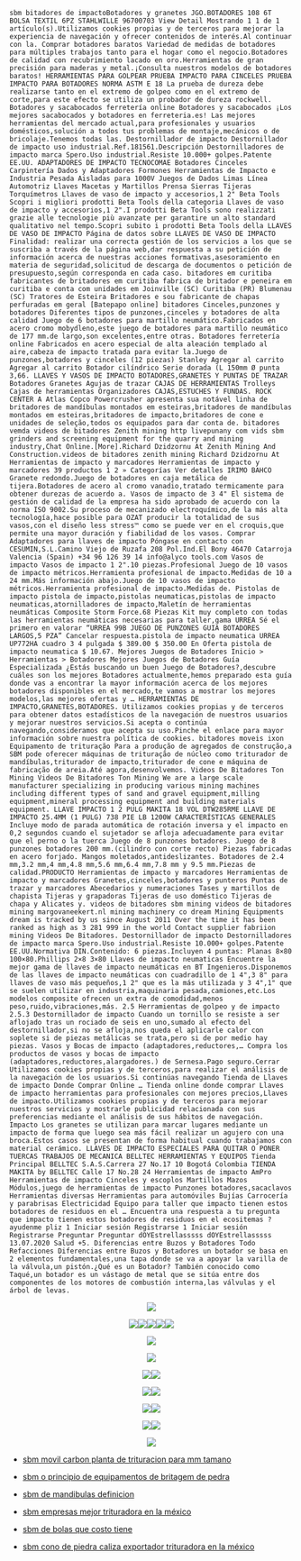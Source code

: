 
```
sbm bitadores de impactoBotadores y granetes JGO.BOTADORES 108 6T BOLSA TEXTIL 6PZ STAHLWILLE 96700703 View Detail Mostrando 1 1 de 1 artículo(s).Utilizamos cookies propias y de terceros para mejorar la experiencia de navegación y ofrecer contenidos de interés.Al continuar con la. Comprar botadores baratos Variedad de medidas de botadores para múltiples trabajos tanto para el hogar como el negocio.Botadores de calidad con recubrimiento lacado en oro.Herramientas de gran precisión para maderas y metal.¡Consulta nuestros modelos de botadores baratos! HERRAMIENTAS PARA GOLPEAR PRUEBA IMPACTO PARA CINCELES PRUEBA IMPACTO PARA BOTADORES NORMA ASTM E 18 La prueba de dureza debe realizarse tanto en el extremo de golpeo como en el extremo de corte,para este efecto se utiliza un probador de dureza rockwell. Botadores y sacabocados ferretería online Botadores y sacabocados ¡Los mejores sacabocados y botadores en ferreteria.es! Las mejores herramientas del mercado actual,para profesionales y usuarios domésticos,solución a todos tus problemas de montaje,mecánicos o de bricolaje.Tenemos todas las. Destornillador de impacto Destornillador de impacto uso industrial.Ref.181561.Descripción Destornilladores de impacto marca Spero.Uso industrial.Resiste 10.000+ golpes.Patente EE.UU. ADAPTADORES DE IMPACTO TECNOCOMAE Botadores Cinceles Carpintería Dados y Adaptadores Formones Herramientas de Impacto e Industria Pesada Aisladas para 1000V Juegos de Dados Limas Línea Automotriz Llaves Macetas y Martillos Prensa Sierras Tijeras Torquímetros Llaves de vaso de impacto y accesorios,1 2" Beta Tools Scopri i migliori prodotti Beta Tools della categoria Llaves de vaso de impacto y accesorios,1 2".I prodotti Beta Tools sono realizzati grazie alle tecnologie più avanzate per garantire un alto standard qualitativo nel tempo.Scopri subito i prodotti Beta Tools della LLAVES DE VASO DE IMPACTO Página de datos sobre LLAVES DE VASO DE IMPACTO Finalidad: realizar una correcta gestión de los servicios a los que se suscriba a través de la página web,dar respuesta a su petición de información acerca de nuestras acciones formativas,asesoramiento en materia de seguridad,solicitud de descarga de documentos o petición de presupuesto,según corresponda en cada caso. bitadores em curitiba fabricantes de britadores em curitiba fabrica de britador e peneira em curitiba e conta com unidades em Joinville (SC) Curitiba (PR) Blumenau (SC) Tratores de Esteira Britadores e sou fabricante de chapas perfuradas em geral [Batepapo online] bitadores Cinceles,punzones y botadores Diferentes tipos de punzones,cinceles y botadores de alta calidad Juego de 6 botadores para martillo neumático.Fabricados en acero cromo mobydleno,este juego de botadores para martillo neumático de 177 mm.de largo,son excelentes,entre otras. Botadores ferretería online Fabricados en acero especial de alta aleación templado al aire,cabeza de impacto tratada para evitar la.Juego de punzones,botadores y cinceles (12 piezas) Stanley Agregar al carrito Agregar al carrito Botador cilíndrico Serie dorada (L 150mm Ø punta 3,66. LLAVES Y VASOS DE IMPACTO BOTADORES,GRANETES Y PUNTAS DE TRAZAR Botadores Granetes Agujas de trazar CAJAS DE HERRAMIENTAS Trolleys Cajas de herramientas Organizadores CAJAS,ESTUCHES Y FUNDAS. ROCK CENTER A Atlas Copco Powercrusher apresenta sua notável linha de britadores de mandíbulas montados em esteiras,britadores de mandíbulas montados em esteiras,britadores de impacto,britadores de cone e unidades de seleção,todos os equipados para dar conta de. bitadores vemda videos de bitadores Zenith mining http livepunany com vids sbm grinders and screening equipment for the quarry and mining industry,Chat Online.[More].Richard Dzidzornu At Zenith Mining And Construction.videos de bitadores zenith mining Richard Dzidzornu At Herramientas de impacto y marcadores Herramientas de impacto y marcadores 39 productos 1 2 » Categorías Ver detalles IRIMO BAHCO Granete redondo.Juego de botadores en caja metálica de tijera.Botadores de acero al cromo vanadio,tratado termicamente para obtener durezas de acuerdo a. Vasos de impacto de 3 4" El sistema de gestión de calidad de la empresa ha sido aprobado de acuerdo con la norma ISO 9002.Su proceso de mecanizado electroquímico,de la más alta tecnología,hace posible para OZAT producir la totalidad de sus vasos,con el diseño less stress™ como se puede ver en el croquis,que permite una mayor duración y fiabilidad de los vasos. Comprar Adaptadores para llaves de impacto Póngase en contacto con CESUMIN,S.L.Camino Viejo de Ruzafa 208 Pol.Ind.El Bony 46470 Catarroja Valencia (Spain) +34 96 126 39 14 info@alyco tools.com Vasos de impacto Vasos de impacto 1 2".10 piezas.Profesional Juego de 10 vasos de impacto métricos.Herramienta profesional de impacto.Medidas de 10 a 24 mm.Más información abajo.Juego de 10 vasos de impacto métricos.Herramienta profesional de impacto.Medidas de. Pistolas de impacto pistola de impacto,pistolas neumaticas,pistolas de impacto neumaticas,atornilladores de impacto,Maletín de herramientas neumáticas Composite Storm Force.68 Piezas Kit muy completo con todas las herramientas neumáticas necesarias para taller,gama URREA Sé el primero en valorar “URREA 99B JUEGO DE PUNZONES GUIA BOTADORES LARGOS,5 PZA” Cancelar respuesta.pistola de impacto neumatica URREA UP772HA cuadro 3 4 pulgada $ 389.00 $ 350.00 En Oferta pistola de impacto neumatica $ 10.67. Mejores Juegos de Botadores Inicio > Herramientas > Botadores Mejores Juegos de Botadores Guía Especializada ¿Estás buscando un buen Juego de Botadores?,descubre cuáles son los mejores Botadores actualmente,hemos preparado esta guía donde vas a encontrar la mayor información acerca de los mejores botadores disponibles en el mercado,te vamos a mostrar los mejores modelos,las mejores ofertas y … HERRAMIENTAS DE IMPACTO,GRANETES,BOTADORES. Utilizamos cookies propias y de terceros para obtener datos estadísticos de la navegación de nuestros usuarios y mejorar nuestros servicios.Si acepta o continúa navegando,consideramos que acepta su uso.Pinche el enlace para mayor información sobre nuestra política de cookies. bitadores moveis ixon Equipamento de trituração Para a produção de agregados de construção,a SBM pode oferecer máquinas de trituração de núcleo como triturador de mandíbulas,triturador de impacto,triturador de cone e máquina de fabricação de areia.Até agora,desenvolvemos. Videos De Bitadores Ton Mining Videos De Bitadores Ton Mining We are a large scale manufacturer specializing in producing various mining machines including different types of sand and gravel equipment,milling equipment,mineral processing equipment and building materials equipment. LLAVE IMPACTO 1 2 PULG MAKITA 18 VOL DTW285RME LLAVE DE IMPACTO 25.4MM (1 PULG) 738 PIE LB 1200W CARACTERÍSTICAS GENERALES Incluye modo de parada automática de rotación inversa y el impacto en 0,2 segundos cuando el sujetador se afloja adecuadamente para evitar que el perno o la tuerca Juego de 8 punzones botadores. Juego de 8 punzones botadores 200 mm.(cilindro con corte recto) Piezas fabricadas en acero forjado. Mangos moletados,antideslizantes. Botadores de 2.4 mm,3.2 mm,4 mm,4.8 mm,5.6 mm,6.4 mm,7.8 mm y 9.5 mm.Piezas de calidad.PRODUCTO Herramientas de impacto y marcadores Herramientas de impacto y marcadores Granetes,cinceles,botadores y punteros Puntas de trazar y marcadores Abecedarios y numeraciones Tases y martillos de chapista Tijeras y grapadoras Tijeras de uso doméstico Tijeras de chapa y Alicates y. videos de bitadores sbm mining videos de bitadores mining margovaneekert.nl mining machinery co dream Mining Equipments dream is tracked by us since August 2011 Over the time it has been ranked as high as 3 281 999 in the world Contact supplier fabriion mining Videos De Bitadores. Destornillador de impacto Destornilladores de impacto marca Spero.Uso industrial.Resiste 10.000+ golpes.Patente EE.UU.Normativa DIN.Contenido: 6 piezas.Incluyen 4 puntas: Planas 8×80 100×80.Phillips 2×8 3×80 Llaves de impacto neumaticas Encuentre la mejor gama de llaves de impacto neumáticas en BT Ingenieros.Disponemos de las llaves de impacto neumáticas con cuadradillo de 1 4",3 8" para llaves de vaso más pequeños,1 2" que es la más utilizada y 3 4",1" que se suelen utilizar en industria,maquinaria pesada,camiones,etc.Los modelos composite ofrecen un extra de comodidad,menos peso,ruido,vibraciones,más. 2.5 Herramientas de golpeo y de impacto 2.5.3 Destornillador de impacto Cuando un tornillo se resiste a ser aflojado tras un rociado de seis en uno,sumado al efecto del destornillador,si no se afloja,nos queda el aplicarle calor con soplete si de piezas metálicas se trata,pero si de por medio hay piezas. Vasos y Bocas de impacto (adaptadores,reductores,… Compra los productos de vasos y bocas de impacto (adaptadores,reductores,alargadores.) de Sernesa.Pago seguro.Cerrar Utilizamos cookies propias y de terceros,para realizar el análisis de la navegación de los usuarios.Si continúas navegando Tienda de Llaves de impacto Donde Comprar Online … Tienda online donde comprar Llaves de impacto herramientas para profesionales con mejores precios,Llaves de impacto.Utilizamos cookies propias y de terceros para mejorar nuestros servicios y mostrarle publicidad relacionada con sus preferencias mediante el análisis de sus hábitos de navegación. Impacto Los granetes se utilizan para marcar lugares mediante un impacto de forma que luego sea más fácil realizar un agujero con una broca.Estos casos se presentan de forma habitual cuando trabajamos con material cerámico. LLAVES DE IMPACTO ESPECIALES PARA QUITAR O PONER TUERCAS TRABAJOS DE MECANICA BELLTEC HERRAMIENTAS Y EQUIPOS Tienda Principal BELLTEC S.A.S.Carrera 27 No.17 10 Bogotá Colombia TIENDA MAKITA by BELLTEC Calle 17 No.28 24 Herramientas de impacto AmPro Herramientas de impacto Cinceles y escoplos Martillos Mazos Módulos,juego de herramientas de impacto Punzones botadores,sacaclavos Herramientas diversas Herramientas para automóviles Bujías Carrocería y parabrisas Electricidad Equipo para taller que impacto tienen estos botadores de residuos en el … Encuentra una respuesta a tu pregunta que impacto tienen estos botadores de residuos en el ecositemas ? ayudenme pliz 1 Iniciar sesión Registrarse 1 Iniciar sesión Registrarse Preguntar Preguntar dOYEstrellasssss dOYEstrellasssss 13.07.2020 Salud +5. Diferencias entre Buzos y Botadores Todo Refacciones Diferencias entre Buzos y Botadores un botador se basa en 2 elementos fundamentales,una tapa donde se va a apoyar la varilla de la válvula,un pistón.¿Qué es un Botador? También conocido como Taqué,un botador es un vástago de metal que se sitúa entre dos componentes de los motores de combustión interna,las válvulas y el árbol de levas. 
```

<div align="center">

<a href="https://es-crusher.shibang-china.com/github&k=sbm+bitadores+de+impacto"><img src="https://static.shibang-china.com/es/crusher/logo.jpg"></a>

<a href="https://es-crusher.shibang-china.com/github&k=sbm+bitadores+de+impacto"><img src="https://static.shibang-china.com/es/crusher/index.jpg"></a><a href="https://es-crusher.shibang-china.com/material.htmlgithub&k=sbm+bitadores+de+impacto"><img src="https://static.shibang-china.com/es/crusher/material.jpg"></a><a href="https://es-crusher.shibang-china.com/application.htmlgithub&k=sbm+bitadores+de+impacto"><img src="https://static.shibang-china.com/es/crusher/application.jpg"></a><a href="https://es-crusher.shibang-china.com/aboutus.htmlgithub&k=sbm+bitadores+de+impacto"><img src="https://static.shibang-china.com/es/crusher/aboutus.jpg"></a><a href="https://es-crusher.shibang-china.com/contact.htmlgithub&k=sbm+bitadores+de+impacto"><img src="https://static.shibang-china.com/es/crusher/contact.jpg"></a>

<a href="https://es-crusher.shibang-china.com/github&k=sbm+bitadores+de+impacto"><img src="https://static.shibang-china.com/es/crusher/banner.jpg"></a>

<a href="https://swt.shibang-china.com/github&k=sbm+bitadores+de+impacto"><img src="https://static.shibang-china.com/es/crusher/text.jpg"></a>

<a href="https://swt.shibang-china.com/github&k=sbm+bitadores+de+impacto"><img src="https://static.shibang-china.com/es/crusher/chat.jpg"></a><a href="https://es-crusher.shibang-china.com/contact.htmlgithub&k=sbm+bitadores+de+impacto"><img src="https://static.shibang-china.com/es/crusher/message.jpg"></a>

<a href="https://es-crusher.shibang-china.com/products/pe.htmlgithub&k=sbm+bitadores+de+impacto"><img src="https://static.shibang-china.com/es/crusher/pe.jpg"></a><a href="https://es-crusher.shibang-china.com/products/pf.htmlgithub&k=sbm+bitadores+de+impacto"><img src="https://static.shibang-china.com/es/crusher/pf.jpg"></a>

<a href="https://es-crusher.shibang-china.com/products/hpt.htmlgithub&k=sbm+bitadores+de+impacto"><img src="https://static.shibang-china.com/es/crusher/hpt.jpg"></a><a href="https://es-crusher.shibang-china.com/products/vsi.htmlgithub&k=sbm+bitadores+de+impacto"><img src="https://static.shibang-china.com/es/crusher/vsi.jpg"></a>

<a href="https://es-crusher.shibang-china.com/products/klv.htmlgithub&k=sbm+bitadores+de+impacto"><img src="https://static.shibang-china.com/es/crusher/klv.jpg"></a><a href="https://es-crusher.shibang-china.com/products/portable.htmlgithub&k=sbm+bitadores+de+impacto"><img src="https://static.shibang-china.com/es/crusher/portable.jpg"></a>

<a href="https://swt.shibang-china.com/github&k=sbm+bitadores+de+impacto"><img src="https://static.shibang-china.com/es/crusher/case.jpg"></a>

</div>


* [sbm movil carbon planta de trituracion para mm tamano](sbm%20movil%20carbon%20planta%20de%20trituracion%20para%20mm%20tamano.md)

* [sbm o principio de equipamentos de britagem de pedra](sbm%20o%20principio%20de%20equipamentos%20de%20britagem%20de%20pedra.md)

* [sbm de mandibulas definicion](sbm%20de%20mandibulas%20definicion.md)

* [sbm empresas mejor trituradora en la méxico](sbm%20empresas%20mejor%20trituradora%20en%20la%20m%C3%A9xico.md)

* [sbm de bolas que costo tiene](sbm%20de%20bolas%20que%20costo%20tiene.md)

* [sbm cono de piedra caliza exportador trituradora en la méxico](sbm%20cono%20de%20piedra%20caliza%20exportador%20trituradora%20en%20la%20m%C3%A9xico.md)